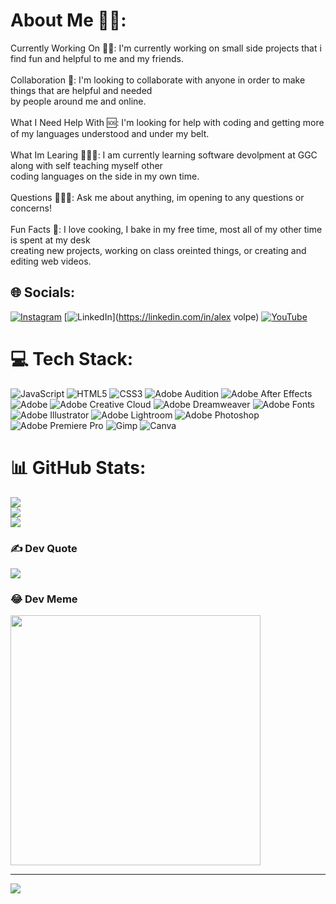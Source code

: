 #  About Me 👍🏻:
Currently Working On 👷🏼: I'm currently working on small side projects that i find fun and helpful to me and my friends.
<br><br>Collaboration 👥: I'm looking to collaborate with anyone in order to make things that are helpful and needed <br>by people around me and online.
<br><br>What I Need Help With 🆘: I'm looking for help with coding and getting more of my languages understood and under my belt.
<br><br>What Im Learing 🧑🏼‍🎓: I am currently learning software devolpment at GGC along with self teaching myself other<br>coding languages on the side in my own time.
<br><br>Questions 🙋🏼‍♂️: Ask me about anything, im opening to any questions or concerns!
<br><br>Fun Facts 🎉: I love cooking, I bake in my free time, most all of my other time is spent at my desk<br>creating new projects, working on class oreinted things, or creating and editing web videos.


## 🌐 Socials:
[![Instagram](https://img.shields.io/badge/Instagram-%23E4405F.svg?logo=Instagram&logoColor=white)](https://instagram.com/Volpe010) [![LinkedIn](https://img.shields.io/badge/LinkedIn-%230077B5.svg?logo=linkedin&logoColor=white)](https://linkedin.com/in/alex volpe) [![YouTube](https://img.shields.io/badge/YouTube-%23FF0000.svg?logo=YouTube&logoColor=white)](https://youtube.com/@TheVolpsTV) 

# 💻 Tech Stack:
![JavaScript](https://img.shields.io/badge/javascript-%23323330.svg?style=for-the-badge&logo=javascript&logoColor=%23F7DF1E) ![HTML5](https://img.shields.io/badge/html5-%23E34F26.svg?style=for-the-badge&logo=html5&logoColor=white) ![CSS3](https://img.shields.io/badge/css3-%231572B6.svg?style=for-the-badge&logo=css3&logoColor=white) ![Adobe Audition](https://img.shields.io/badge/Adobe%20Audition-9999FF.svg?style=for-the-badge&logo=Adobe%20Audition&logoColor=white) ![Adobe After Effects](https://img.shields.io/badge/Adobe%20After%20Effects-9999FF.svg?style=for-the-badge&logo=Adobe%20After%20Effects&logoColor=white) ![Adobe](https://img.shields.io/badge/adobe-%23FF0000.svg?style=for-the-badge&logo=adobe&logoColor=white) ![Adobe Creative Cloud](https://img.shields.io/badge/Adobe%20Creative%20Cloud-DA1F26.svg?style=for-the-badge&logo=Adobe%20Creative%20Cloud&logoColor=white) ![Adobe Dreamweaver](https://img.shields.io/badge/Adobe%20Dreamweaver-FF61F6.svg?style=for-the-badge&logo=Adobe%20Dreamweaver&logoColor=white) ![Adobe Fonts](https://img.shields.io/badge/Adobe%20Fonts-000B1D.svg?style=for-the-badge&logo=Adobe%20Fonts&logoColor=white) ![Adobe Illustrator](https://img.shields.io/badge/adobe%20illustrator-%23FF9A00.svg?style=for-the-badge&logo=adobe%20illustrator&logoColor=white) ![Adobe Lightroom](https://img.shields.io/badge/Adobe%20Lightroom-31A8FF.svg?style=for-the-badge&logo=Adobe%20Lightroom&logoColor=white) ![Adobe Photoshop](https://img.shields.io/badge/adobe%20photoshop-%2331A8FF.svg?style=for-the-badge&logo=adobe%20photoshop&logoColor=white) ![Adobe Premiere Pro](https://img.shields.io/badge/Adobe%20Premiere%20Pro-9999FF.svg?style=for-the-badge&logo=Adobe%20Premiere%20Pro&logoColor=white) ![Gimp](https://img.shields.io/badge/Gimp-657D8B?style=for-the-badge&logo=gimp&logoColor=FFFFFF) ![Canva](https://img.shields.io/badge/Canva-%2300C4CC.svg?style=for-the-badge&logo=Canva&logoColor=white)
# 📊 GitHub Stats:
![](https://github-readme-stats.vercel.app/api?username=AVOLPE1&theme=dark&hide_border=false&include_all_commits=false&count_private=false)<br/>
![](https://github-readme-streak-stats.herokuapp.com/?user=AVOLPE1&theme=dark&hide_border=false)<br/>
![](https://github-readme-stats.vercel.app/api/top-langs/?username=AVOLPE1&theme=dark&hide_border=false&include_all_commits=false&count_private=false&layout=compact)

### ✍️ Dev Quote
![](https://quotes-github-readme.vercel.app/api?type=horizontal&theme=radical)

### 😂 Dev Meme
<img src='https://randommeme-five.vercel.app/' style="height: 400px;"/>

---
[![](https://visitcount.itsvg.in/api?id=AVOLPE1&icon=0&color=8)](https://visitcount.itsvg.in)

<!-- Proudly created with GPRM ( https://gprm.itsvg.in ) -->
